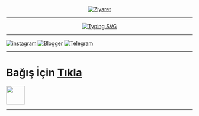 <img src="https://camo.githubusercontent.com/82291b0fe831bfc6781e07fc5090cbd0a8b912bb8b8d4fec0696c881834f81ac/68747470733a2f2f70726f626f742e6d656469612f394575424971676170492e676966" width="1000" height="10">
  
   <p align="center">
    <a href="https://github.com/coderbycanpolat"><img src="https://visitor-badge.laobi.icu/badge?page_id=coderbycanpolat&left_text=Ziyaret%C3%A7i%20Say%C4%B1s%C4%B1" alt="Ziyaret"></a>
    </a>
  </p>

------------------------------------------------

<p align="center">
<a href="https://git.io/typing-svg"><img src="https://readme-typing-svg.demolab.com?font=Acme&size=29&pause=2000&color=690000&background=00000300&center=true&vCenter=true&width=433&lines=CANPOLAT+G%C3%96KKAYA;You+Are+Learning+What+I+Forgot;Software+Developer" alt="Typing SVG" /></a>
</p>


------------------------------------------------
    

[![instagram](https://img.shields.io/badge/-Instagram-C13584?style=flat-quare&labelColor=C13584&logo=instagram&logoColor=white&https://instagram.com/canpolatgkky=https://instagram.com/canpolatgkky)](https://instagram.com/canpolatgkky) 
[![Blogger](https://img.shields.io/badge/-Blogger-FF9800?style=flat-quare&labelColor=FF9800&logo=Blogger&logoColor=white&https://canpolatgkky.blogspot.com=https://canpolatgkky.blogspot.com)](https://canpolatgkky.blogspot.com)
[![Telegram](https://img.shields.io/badge/Telegram-%231877F2.svg?&style=flat-square&logo=telegram&logoColor=white)](https://www.t.me/androedit)
   

------------------------------------------------

  # Bağış İçin [Tıkla](https://telegra.ph/DESTEK-OL-04-29)
  <img src="https://media.giphy.com/media/mGcNjsfWAjY5AEZNw6/giphy.gif" width="50"></h2>

<p align="left">
  
  ------------------------------------------------
  
<img src="https://camo.githubusercontent.com/82291b0fe831bfc6781e07fc5090cbd0a8b912bb8b8d4fec0696c881834f81ac/68747470733a2f2f70726f626f742e6d656469612f394575424971676170492e676966" width="1000" height="10">


